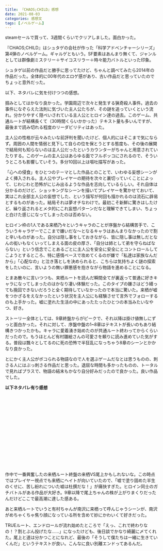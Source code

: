 ```yaml
---
title: 『CHAOS;CHILD』感想
date: 2021-08-03
categories: 感想文
tags: [ノベルゲーム]
---
```


steamセールで買って、3週間くらいでクリアしました。面白かった。

『CHAOS;CHILD』はシュタゲの会社が作った「科学アドベンチャーシリーズ」第4弾のノベルゲーム。ギャルゲともいう。SF要素はあんまり無くて、ジャンルとしては群像劇ミステリー＋サイコスリラー＋時々能力バトルといった印象。

シュタゲ以前の作品だと勝手に思ってたけど、ちゃんと調べてみたら2014年の作品だった。全体的に00年代のエロゲ感があり、古い作品だと思っていたのでちょっと意外だった。


以下、ネタバレに気を付けつつの感想。

掴みとしてはかなり良かった。学園周辺で次々と発生する猟奇殺人事件。過去の事件になぞらえた法則に気づいた主人公たちが、その謎を追っていくという流れ。分かりやすく隠ぺいされている主人公とヒロイン達の過去。このゲーム、共通ルートが結構長くて（30時間くらいかかった）テキスト量も多いんですが、最後まで読み切れる程度のリーダビリティはあった。

主人公の性格が云々みたいな前評判を聞いたけど、個人的にはそこまで気にならず。周囲の人間を情弱と見下して自らの位を保とうとする態度も、その後の展開で結局何も知らないのは主人公だったというカウンターがちゃんと用意されていたりする。このゲームの主人公はあらゆる面でフルボッコにされるので、そういうところも影響していそう。多分10回以上は嘔吐描写があった。

「心への侵食」をひとつのテーマとした作品とのことで、いわゆる妄想シーンがよく挿入される。主人公やプレイヤーの期待を次々と裏切っていくことによって、じわじわと恐怖がにじみ出るような作品を志向しているらしい。それ自体は分かるのだけど、ショッキングなシーンを描いてプレイヤーを驚かせておいて、実はこれ全部主人公の妄想でした、という描写が何回も描かれるのは流石に辟易とするものがあった。結局それは夢オチなわけで。最初こそ新鮮に驚きはしたけど、繰り返されるとメタ的にこれ妄想パターンだなと理解できてしまい、ちょっと白けた感じになってしまったのは否めない。

ヒロイン枠の1人である来栖乃々というキャラのことが序盤から結構苦手で、こういうキャラゲーでここまで嫌いだな～となるキャラはあんまりなかったので割と辛いものがあった。自分は隠し事をしておきながら、皆に隠し事は無しだとなんの衒いもなくいってしまえる面の皮の厚さ、「自分は姉として弟を守らねばならない」という信念でことあるごとに主人公を安全に安全にとコントロールしてこようとするところ、特に感情ベースで攻めてくるのが嫌で「私達は家族なんだから」「心配なの」と泣き落としを決められると、こちらは気持ちよく謎の探索をしたいのに、言いようの無い罪悪感を抱きながら物語を進めることになる。

とまあ散々に言いつつも、来栖ルートを読んだ瞬間全てが裏返って普通に好きキャラになってしまったのはかなり凄い体験だった。このタイプの嫌さはどう繕っても挽回できないだろうと全く期待していなかったので本当に驚いた。来栖が嘘をつかざるをえなかったという状況を主人公にも経験させて言外でフォローするのも上手かった。嘘に塗れた生活の中にあったたったひとつの本当みたいなやつ、好き。

ストーリー全体としては、9章終盤からがピークで、それ以降は掛け値無しにずっと面白かった。それに対して、序盤中盤の1~8章はテキストが長いのもあり結構きつかったかも。キャラに愛着湧き始めたのが共通ルート終わってからくらいだったので。もうほとんど有村雛絵さんの可愛さを頼りに読み進めていた気がする。普段は飄々としてるのに死の恐怖で半狂乱になっちゃう8章のシーンとかかなり良かった。

とにかく主人公がボコられる物語なので人を選ぶゲームだなとは思うものの、刺さる人にはぶっ刺さる作品だと思った。退屈な時間も多かったものの、トータルで見ればプラスで、物語の結末もかなり自分好みだったので良かった。良い作品でした。

<b>以下ネタバレ有り感想</b>

<br><br><br><br><br><br><br><br><br><br><br><br><br><br>



作中で一番興奮したの来栖ルート終盤の来栖VS尾上かもしれないな。この時点ではプレイヤー視点でも来栖にヘイトが向いていたので、「嘘で塗り固めた半生のくせに、苦し紛れについた嘘は杜撰だな！」が痛快すぎた。ヒロイン同士のガチバトルがある作品が大好き。9章以降で尾上ちゃんの株が上がりまくりだったんだけどここで最高潮に達した感ある。

あと来栖ルートでいうと有村ちゃんが南沢に来栖って呼んじゃうシーンが、南沢がめちゃくちゃ焦り顔になっている所を含めて妙にかわいくて好きだった。

TRUEルート、エンドロールが流れ始めたところで「えっ、これで終わりなの！？割とぶん投げたな......」になったけども、後日談でかなり綺麗に〆てくれた。尾上と道は分かつことになれど、最後の「そうして僕たちは一緒に生きていくんだ」というテキストが良い。こんなに良い別離エンドってあるんだ。